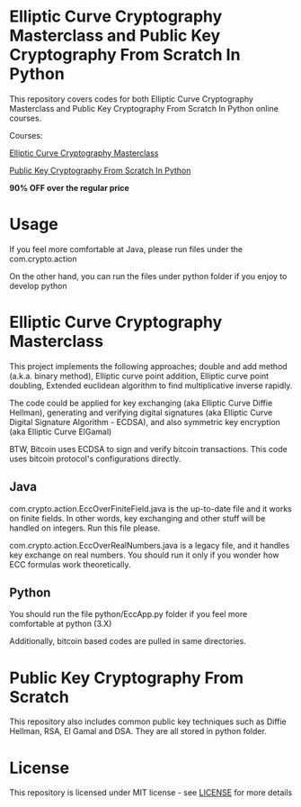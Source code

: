 # Elliptic Curve Cryptography Masterclass and Public Key Cryptography From Scratch In Python

This repository covers codes for both Elliptic Curve Cryptography Masterclass and Public Key Cryptography From Scratch In Python online courses.

Courses:

[Elliptic Curve Cryptography Masterclass](https://www.udemy.com/elliptic-curve-cryptography-masterclass/?couponCode=ECCMC-BLOG-201801)

[Public Key Cryptography From Scratch In Python](https://www.udemy.com/public-key-cryptography-from-scratch-in-python/?couponCode=PCC-101-BLOG-1804)

**90% OFF over the regular price**

Usage
=====

If you feel more comfortable at Java, please run files under the com.crypto.action

On the other hand, you can run the files under python folder if you enjoy to develop python

# Elliptic Curve Cryptography Masterclass

This project implements the following approaches; double and add method (a.k.a. binary method), Elliptic curve point addition, Elliptic curve point doubling, Extended euclidean algorithm to find multiplicative inverse rapidly.

The code could be applied for key exchanging (aka Elliptic Curve Diffie Hellman), generating and verifying digital signatures (aka Elliptic Curve Digital Signature Algorithm - ECDSA), and also symmetric key encryption (aka Elliptic Curve ElGamal)

BTW, Bitcoin uses ECDSA to sign and verify bitcoin transactions. This code uses bitcoin protocol's configurations directly.

## Java

com.crypto.action.EccOverFiniteField.java is the up-to-date file and it works on finite fields. In other words, key exchanging and other stuff will be handled on integers. Run this file please. 

com.crypto.action.EccOverRealNumbers.java is a legacy file, and it handles key exchange on real numbers. You should run it only if you wonder how ECC formulas work theoretically.

## Python

You should run the file python/EccApp.py folder if you feel more comfortable at python (3.X)

Additionally, bitcoin based codes are pulled in same directories.

# Public Key Cryptography From Scratch

This repository also includes common public key techniques such as Diffie Hellman, RSA, El Gamal and DSA. They are all stored in python folder.

License
=======

This repository is licensed under MIT license - see [LICENSE](https://github.com/serengil/crypto/blob/master/LICENSE) for more details
